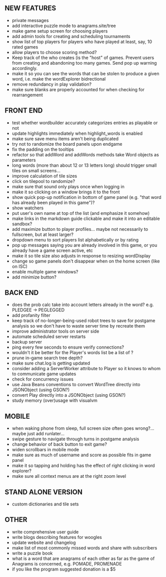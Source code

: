 ## NEW FEATURES
* private messages
* add interactive puzzle mode to anagrams.site/tree
* make game setup screen for choosing players
* add admin tools for creating and scheduling tournaments
* show list of top players for players who have played at least, say, 10 rated games
* allow players to choose scoring method?
* Keep track of the who creates (is the "host" of games. Prevent users from creating and abandoning too many games. Send pop up warning accordingly.
* make it so you can see the words that can be stolen to produce a given word, i.e. make the wordExplorer bidrectional
* remove redundancy in play validation?
* make sure blanks are properly accounted for when checking for rearrangement

## FRONT END
* test whether wordbuilder accurately categorizes entries as playable or not
* update highlights immediately when highlight_words is enabled
* make sure save menu items aren't being duplicated
* try not to randomize the board panels upon endgame
* fix the padding on the tooltips
* refactor so that addWord and addWords methods take Word objects as parameters
* long words (more than about 12 or 13 letters long) should trigger small tiles on small screens... 
* improve calculation of tile sizes
* click on tilepool to randomize?
* make sure that sound only plays once when logging in
* make it so clicking on a window brings it to the front
* show quick pop-up notification in bottom of game panel (e.g. "that word has already been played in this game")?
* show watchers
* put user's own name at top of the list (and emphasize it somehow)
* make links in the markdown guide clickable and make it into an editable sandbox?
* add maximize button to player profiles... maybe not necessarily to fullscreen, but at least larger?
* dropdown menu to sort players list alphabetically or by rating
* pop up messages saying you are already involved in this game, or you already have a game screen active, etc
* make it so tile size also adjusts in response to resizing wordDisplay
* change so game panels don't disappear when on the home screen (like on ISC)
* enable multiple game windows?
* add minimize button?

## BACK END
* does the prob calc take into account letters already in the word? e.g. PLEDGEE -> PEGLEGGED
* add profanity filter
* keep track of no-longer-being-used robot trees to save for postgame analysis so we don't have to waste server time by recreate them
* improve administrator tools on server side
* automate scheduled server restarts
* backup server
* ping every few seconds to ensure verify connections?
* wouldn't it be better for the Player's words list be a list of <Word>?
* prune in-game search tree depth?
* make sure chat.log is getting updated
* consider adding a ServerWorker attribute to Player so it knows to whom to communicate game updates
* check for concurrency issues
* use Java Beans conventions to convert WordTree directly into JSONObject (using GSON?)
* convert Play directly into a JSONObject (using GSON?)
* study memory (over)usage with visualvm

## MOBILE
* when waking phone from sleep, full screen size often goes wrong?... maybe just add runlater...
* swipe gesture to navigate through turns in postgame analysis
* change behavior of back button to exit game?
* widen scrollbars in mobile mode
* make sure as much of username and score as possible fits in game panel
* make it so tapping and holding has the effect of right clicking in word explorer?
* make sure all context menus are at the right zoom level

## STAND ALONE VERSION
* custom dictionaries and tile sets

## OTHER
* write comprehensive user guide
* write blogs describing features for woogles
* update website and changelog
* make list of most commonly missed words and share with subscribers
* write a puzzle book
* what is a word that are anagrams of each other as far as the game of Anagrams is concerned, e.g. POMADE, PROMENADE
* if you like the program suggested donation is a $5
